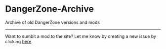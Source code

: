 # DangerZone-Archive
Archive of old DangerZone versions and mods

---

Want to sumbit a mod to the site? Let me know by creating a new issue by clicking [here](https://github.com/jtrent238/DangerZone-Archive/issues/new?assignees=&labels=mod%20request&template=mod_request.md&title=[MOD%20REQUEST]%20).

